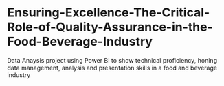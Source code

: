 # Ensuring-Excellence-The-Critical-Role-of-Quality-Assurance-in-the-Food-Beverage-Industry
Data Anaysis project using Power BI to show technical proficiency, honing data management, analysis and presentation skills in a food and beverage industry
